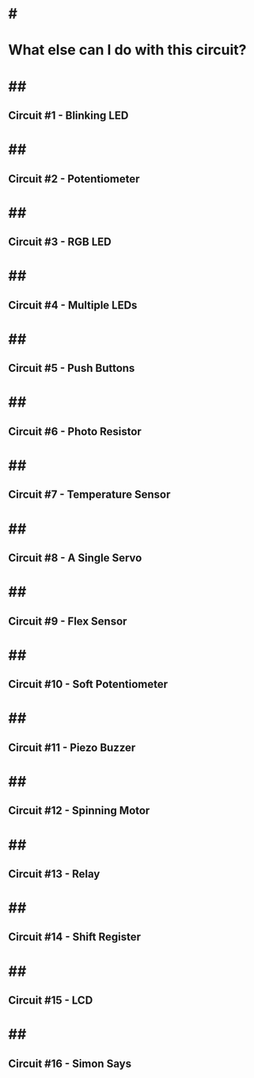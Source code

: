 #<h1>What else can I do with this circuit?</h1>
=======

##<h2>Circuit #1 - Blinking LED</h2>
=======


##<h2>Circuit #2 - Potentiometer</h2>
=======


##<h2>Circuit #3 - RGB LED</h2>
=======


##<h2>Circuit #4 - Multiple LEDs</h2>
=======


##<h2>Circuit #5 - Push Buttons</h2>
=======


##<h2>Circuit #6 - Photo Resistor</h2>
=======


##<h2>Circuit #7 - Temperature Sensor</h2>
=======


##<h2>Circuit #8 - A Single Servo</h2>
=======


##<h2>Circuit #9 - Flex Sensor</h2>
=======


##<h2>Circuit #10 - Soft Potentiometer</h2>
=======


##<h2>Circuit #11 - Piezo Buzzer</h2>
=======


##<h2>Circuit #12 - Spinning Motor</h2>
=======


##<h2>Circuit #13 - Relay</h2>
=======


##<h2>Circuit #14 - Shift Register</h2>
=======


##<h2>Circuit #15 - LCD</h2>
=======


##<h2>Circuit #16 - Simon Says</h2>
=======
